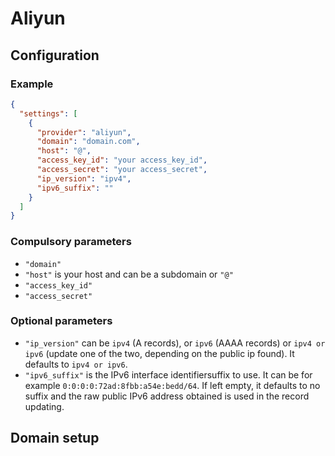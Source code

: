 # Aliyun

## Configuration

### Example

```json
{
  "settings": [
    {
      "provider": "aliyun",
      "domain": "domain.com",
      "host": "@",
      "access_key_id": "your access_key_id",
      "access_secret": "your access_secret",
      "ip_version": "ipv4",
      "ipv6_suffix": ""
    }
  ]
}
```

### Compulsory parameters

- `"domain"`
- `"host"` is your host and can be a subdomain or `"@"`
- `"access_key_id"`
- `"access_secret"`

### Optional parameters

- `"ip_version"` can be `ipv4` (A records), or `ipv6` (AAAA records) or `ipv4 or ipv6` (update one of the two, depending on the public ip found). It defaults to `ipv4 or ipv6`.
- `"ipv6_suffix"` is the IPv6 interface identifiersuffix to use. It can be for example `0:0:0:0:72ad:8fbb:a54e:bedd/64`. If left empty, it defaults to no suffix and the raw public IPv6 address obtained is used in the record updating.

## Domain setup
